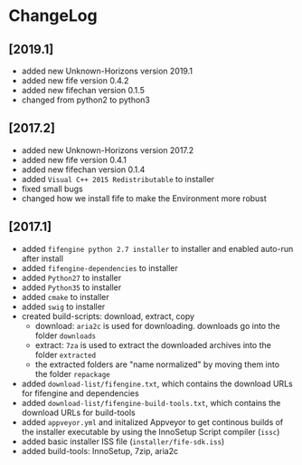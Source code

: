 # ChangeLog

## [2019.1]
- added new Unknown-Horizons version 2019.1
- added new fife version 0.4.2
- added new fifechan version 0.1.5
- changed from python2 to python3

## [2017.2]
- added new Unknown-Horizons version 2017.2
- added new fife version 0.4.1
- added new fifechan version 0.1.4
- added `Visual C++ 2015 Redistributable` to installer
- fixed small bugs
- changed how we install fife to make the Environment more robust

## [2017.1]

- added `fifengine python 2.7 installer` to installer and enabled auto-run after install
- added `fifengine-dependencies` to installer
- added `Python27` to installer
- added `Python35` to installer
- added `cmake` to installer
- added `swig` to installer
- created build-scripts: download, extract, copy
  - download: `aria2c` is used for downloading. downloads go into the folder `downloads`
  - extract: `7za` is used to extract the downloaded archives into the folder `extracted` 
  - the extracted folders are "name normalized" by moving them into the folder `repackage`
- added `download-list/fifengine.txt`, which contains the download URLs for fifengine and dependencies
- added `download-list/fifengine-build-tools.txt`, which contains the download URLs for build-tools
- added `appveyor.yml` and initalized Appveyor to get continous builds of the installer executable by using the InnoSetup Script compiler (`issc`)
- added basic installer ISS file (`installer/fife-sdk.iss`)
- added build-tools: InnoSetup, 7zip, aria2c
